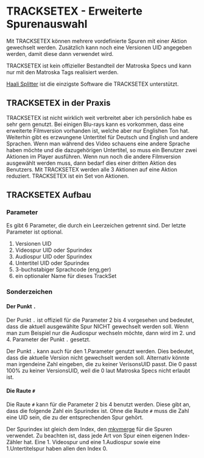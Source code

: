 # TRACKSETEX - Erweiterte Spurenauswahl
Mit TRACKSETEX können mehrere vordefinierte Spuren mit einer Aktion gewechselt werden. Zusätzlich kann noch eine Versionen UID angegeben werden, damit diese dann verwendet wird.

TRACKSETEX ist kein offizieller Bestandteil der Matroska Specs und kann nur mit den Matroska Tags realisiert werden.

[Haali Splitter](https://haali.su/mkv/) ist die einzigste Software die TRACKSETEX unterstützt.

## TRACKSETEX in der Praxis
TRACKSETEX ist nicht wirklich weit verbreitet aber ich persönlich habe es sehr gern genutzt. Bei einigen Blu-rays kann es vorkommen, dass eine erweiterte Filmversion vorhanden ist, welche aber nur Englishen Ton hat. Weiterhin gibt es erzwungene Untertitel für Deutsch und English und andere Sprachen. Wenn man während des Video schauens eine andere Sprache haben möchte und die dazugehörigen Untertitel, so muss ein Benutzer zwei Aktionen im Player ausführen. Wenn nun noch die andere Filmversion ausgewählt werden muss, dann bedarf dies einer dritten Aktion des Benutzers. Mit TRACKSETEX werden alle 3 Aktionen auf eine Aktion reduziert. TRACKSETEX ist ein Set von Aktionen.

## TRACKSETEX Aufbau
### Parameter
Es gibt 6 Parameter, die durch ein Leerzeichen getrennt sind. Der letzte Parameter ist optional.

1. Versionen UID
2. Videospur UID oder Spurindex
3. Audiospur UID oder Spurindex
4. Untertitel UID oder Spurindex
5. 3-buchstabiger Sprachcode (eng,ger)
6. ein optionaler Name für dieses TrackSet

### Sonderzeichen
#### Der Punkt `.`
Der Punkt `.` ist offiziell für die Parameter 2 bis 4 vorgesehen und bedeutet, dass die aktuell ausgewählte Spur NICHT gewechselt werden soll. Wenn man zum Beispiel nur die Audiospur wechseln möchte, dann wird im 2. und 4. Parameter der Punkt `.` gesetzt.

Der Punkt `.` kann auch für den 1.Parameter genutzt werden. Dies bedeutet, dass die aktuelle Version nicht gewechselt werden soll. Alternativ könnte man irgendeine Zahl eingeben, die zu keiner VerisonsUID passt. Die 0 passt 100% zu keiner VersionsUID, weil die 0 laut Matroska Specs nicht erlaubt ist.

#### Die Raute `#`
Die Raute `#` kann für die Parameter 2 bis 4 benutzt werden. Diese gibt an, dass die folgende Zahl ein Spurindex ist. Ohne die Raute `#` muss die Zahl eine UID sein, die zu der entsprechenden Spur gehört.

Der Spurindex ist gleich dem Index, den [mkvmerge](https://mkvtoolnix.download/doc/mkvmerge.html) für die Spuren verwendet. Zu beachten ist, dass jede Art von Spur einen eigenen Index-Zähler hat. Eine 1. Videospur und eine 1.Audiospur sowie eine 1.Untertitelspur haben allen den Index 0.
